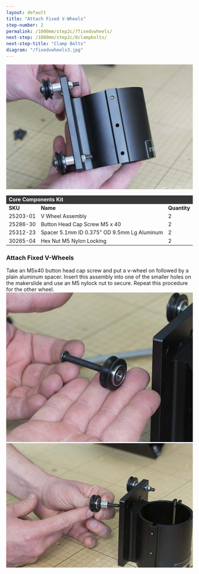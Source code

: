 ```yaml
---
layout: default
title: "Attach Fixed V-Wheels"
step-number: 2
permalink: /1000mm/step2c/7fixedvwheels/
next-step: /1000mm/step2c/8clampbolts/
next-step-title: "Clamp Bolts"
diagram: "/fixedvwheels3.jpg"
---
```

<img src="../../step2/photo/jpfs_DSC2749.jpg">

<table>
  <tr>
    <td style="color:#fff;background: #383838" colspan="3">
      <b>Core Components Kit</b>
    </td>
  </tr>
  <tr>
    <td>
      <b>SKU</b>
    </td>
    <td>
      <b>Name</b>
    </td>
    <td>
      <b>Quantity</b>
    </td>
  </tr>
  <tr>
    <td>
      25203-01
    </td>
    <td>
      V Wheel Assembly
    </td>
    <td>
      2
    </td>
  </tr>
  <tr>
    <td>
      25286-30
    </td>
    <td>
      Button Head Cap Screw M5 x 40
    </td>
    <td>
      2
    </td>
  </tr>
  <tr>
    <td>
      25312-23
    </td>
    <td>
      Spacer 5.1mm ID 0.375" OD 9.5mm Lg Aluminum
    </td>
    <td>
      2
    </td>
  </tr>
  <tr>
    <td>
      30265-04
    </td>
    <td>
      Hex Nut M5 Nylon Locking
    </td>
    <td>
      2
    </td>
  </tr>
</table>

<h3>Attach Fixed V-Wheels</h3>

Take an M5x40 button head cap screw and put a v-wheel on followed by a plain aluminum spacer. Insert this assembly into one of the smaller holes on the makerslide and use an M5 nylock nut to secure. Repeat this procedure for the other wheel.
<img src="../../step2/photo/jpfs_DSC2747.jpg">
<img src="../../step2/photo/jpfs_DSC2748.jpg">
